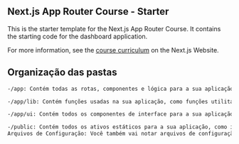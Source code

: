 ## Next.js App Router Course - Starter

This is the starter template for the Next.js App Router Course. It contains the starting code for the dashboard application.

For more information, see the [course curriculum](https://nextjs.org/learn) on the Next.js Website.

## Organização das pastas

```md
-/app: Contém todas as rotas, componentes e lógica para a sua aplicação, é aqui que você vai trabalhar principalmente.

-/app/lib: Contém funções usadas na sua aplicação, como funções utilitárias reutilizáveis e funções de busca de dados.

-/app/ui: Contém todos os componentes de interface para a sua aplicação, como cartões, tabelas e formulários. Para poupar tempo, já pré-estilizamos esses componentes para você.

-/public: Contém todos os ativos estáticos para a sua aplicação, como imagens.
Arquivos de Configuração: Você também vai notar arquivos de configuração, como next.config.js na raiz da sua aplicação. A maioria desses arquivos são criados e pré-configurados quando você inicia um novo projeto usando create-next-app. Você não precisará modificá-los neste curso.
```

